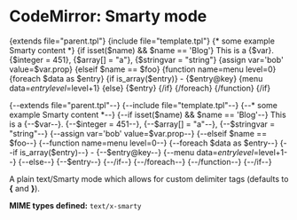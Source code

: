 CodeMirror: Smarty mode
=======================

{extends file="parent.tpl"} {include file="template.tpl"} {\* some example Smarty content \*} {if isset($name) && $name == 'Blog'} This is a {$var}. {$integer = 451}, {$array\[\] = "a"}, {$stringvar = "string"} {assign var='bob' value=$var.prop} {elseif $name == $foo} {function name=menu level=0} {foreach $data as $entry} {if is\_array($entry)} - {$entry@key} {menu data=$entry level=$level+1} {else} {$entry} {/if} {/foreach} {/function} {/if}

  

{--extends file="parent.tpl"--} {--include file="template.tpl"--} {--\* some example Smarty content \*--} {--if isset($name) && $name == 'Blog'--} This is a {--$var--}. {--$integer = 451--}, {--$array\[\] = "a"--}, {--$stringvar = "string"--} {--assign var='bob' value=$var.prop--} {--elseif $name == $foo--} {--function name=menu level=0--} {--foreach $data as $entry--} {--if is\_array($entry)--} - {--$entry@key--} {--menu data=$entry level=$level+1--} {--else--} {--$entry--} {--/if--} {--/foreach--} {--/function--} {--/if--}

A plain text/Smarty mode which allows for custom delimiter tags (defaults to **{** and **}**).

**MIME types defined:** `text/x-smarty`
